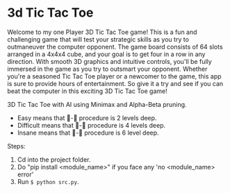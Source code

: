 # 3d Tic Tac Toe

Welcome to my one Player 3D Tic Tac Toe game! This is a fun and challenging game that will test your strategic skills as you try to outmaneuver the computer opponent. The game board consists of 64 slots arranged in a 4x4x4 cube, and your goal is to get four in a row in any direction. With smooth 3D graphics and intuitive controls, you'll be fully immersed in the game as you try to outsmart your opponent. Whether you're a seasoned Tic Tac Toe player or a newcomer to the game, this app is sure to provide hours of entertainment. So give it a try and see if you can beat the computer in this exciting 3D Tic Tac Toe game!

3D Tic Tac Toe with AI using Minimax and Alpha-Beta pruning. 

- Easy means that - procedure is 2 levels deep.
- Difficult means that - procedure is 4 levels deep.
- Insane means that - procedure is 6 level deep.

Steps:
1. Cd into the project folder.
2. Do "pip install <module_name>" if you face any 'no <module_name> error'
3. Run `$ python src.py`.


